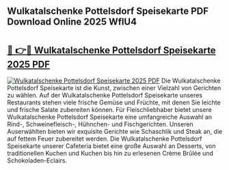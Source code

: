 ## Wulkatalschenke Pottelsdorf Speisekarte PDF Download Online 2025 WflU4

# <h2><a href="http://gcar3k.nevu.top/?p=Wulkatalschenke+Pottelsdorf+Speisekarte">🔗 👉🔴 Wulkatalschenke Pottelsdorf Speisekarte 2025 PDF</a></h2>

[![Wulkatalschenke Pottelsdorf Speisekarte 2025 PDF](https://i.imgur.com/dBaPXMq.png)](http://gcar3k.nevu.top/?p=Wulkatalschenke+Pottelsdorf+Speisekarte)
Die Wulkatalschenke Pottelsdorf Speisekarte ist die Kunst, zwischen einer Vielzahl von Gerichten zu wählen. Auf der Wulkatalschenke Pottelsdorf Speisekarte unseres Restaurants stehen viele frische Gemüse und Früchte, mit denen Sie leichte und frische Salate zubereiten können. Für Fleischliebhaber bietet unsere Wulkatalschenke Pottelsdorf Speisekarte eine umfangreiche Auswahl an Rind-, Schweinefleisch-, Hühnchen- und Fischgerichten. Unseren Auserwählten bieten wir exquisite Gerichte wie Schaschlik und Steak an, die auf fettem Feuer zubereitet werden. Die Wulkatalschenke Pottelsdorf Speisekarte unserer Cafeteria bietet eine große Auswahl an Desserts, von traditionellen Kuchen und Kuchen bis hin zu erlesenen Crème Brûlée und Schokoladen-Eclairs.
